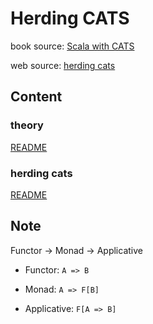 # Herding CATS

book source: [Scala with CATS](https://underscore.io/books/scala-with-cats/)

web source: [herding cats](http://eed3si9n.com/herding-cats/)


## Content

### theory

[README](https://github.com/Jacobbishopxy/herding-cats/tree/master/src/main/scala/com/github/jacobbishopxy/theory)

### herding cats

[README](https://github.com/Jacobbishopxy/herding-cats/tree/master/src/main/scala/com/github/jacobbishopxy/herdingCats)

## Note

Functor -> Monad -> Applicative

- Functor: 
    `A => B`

- Monad: 
    `A => F[B]`

- Applicative:
    `F[A => B]`

